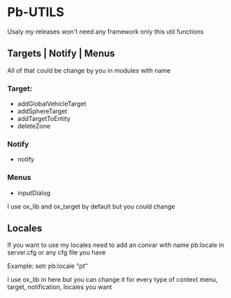 # Pb-UTILS

Usaly my releases won't need any framework only this util functions

## Targets | Notify | Menus
All of that could be change by you in modules with name

### Target:
* addGlobalVehicleTarget
* addSphereTarget
* addTargetToEntity
* deleteZone
  
### Notify
* notify

### Menus
* inputDialog

I use ox_lib and ox_target by default but you could change 

## Locales
If you want to use my locales need to add an convar with name pb:locale in server.cfg or any cfg file you have

Example:
setr pb:locale "pt"

I use ox_lib in here but you can change it for every type of context menu, target, notification, locales you want

